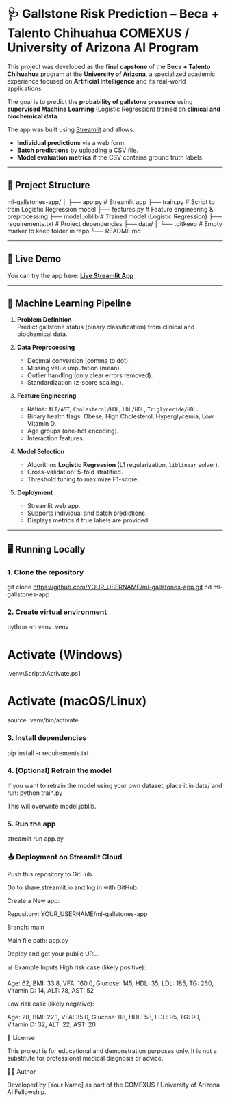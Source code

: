 # 🩺 Gallstone Risk Prediction – Beca + Talento Chihuahua COMEXUS / University of Arizona AI Program

This project was developed as the **final capstone** of the **Beca + Talento Chihuahua** program at the **University of Arizona**, a specialized academic experience focused on **Artificial Intelligence** and its real-world applications.

The goal is to predict the **probability of gallstone presence** using **supervised Machine Learning** (Logistic Regression) trained on **clinical and biochemical data**.

The app was built using [Streamlit](https://streamlit.io/) and allows:
- **Individual predictions** via a web form.
- **Batch predictions** by uploading a CSV file.
- **Model evaluation metrics** if the CSV contains ground truth labels.

---

## 📂 Project Structure
ml-gallstones-app/
│
├── app.py # Streamlit app
├── train.py # Script to train Logistic Regression model
├── features.py # Feature engineering & preprocessing
├── model.joblib # Trained model (Logistic Regression)
├── requirements.txt # Project dependencies
├── data/
│ └── .gitkeep # Empty marker to keep folder in repo
└── README.md

---

## 🚀 Live Demo

You can try the app here: **[Live Streamlit App](https://YOUR-APP-URL.streamlit.app)**

---

## 🧠 Machine Learning Pipeline

1. **Problem Definition**  
   Predict gallstone status (binary classification) from clinical and biochemical data.

2. **Data Preprocessing**  
   - Decimal conversion (comma to dot).  
   - Missing value imputation (mean).  
   - Outlier handling (only clear errors removed).  
   - Standardization (z-score scaling).

3. **Feature Engineering**  
   - Ratios: `ALT/AST`, `Cholesterol/HDL`, `LDL/HDL`, `Triglyceride/HDL`.  
   - Binary health flags: Obese, High Cholesterol, Hyperglycemia, Low Vitamin D.  
   - Age groups (one-hot encoding).  
   - Interaction features.

4. **Model Selection**  
   - Algorithm: **Logistic Regression** (L1 regularization, `liblinear` solver).  
   - Cross-validation: 5-fold stratified.  
   - Threshold tuning to maximize F1-score.

5. **Deployment**  
   - Streamlit web app.  
   - Supports individual and batch predictions.  
   - Displays metrics if true labels are provided.

---

## 🖥 Running Locally

### 1. Clone the repository
git clone https://github.com/YOUR_USERNAME/ml-gallstones-app.git
cd ml-gallstones-app

### 2. Create virtual environment
python -m venv .venv
# Activate (Windows)
.venv\Scripts\Activate.ps1
# Activate (macOS/Linux)
source .venv/bin/activate

### 3. Install dependencies
pip install -r requirements.txt

### 4. (Optional) Retrain the model
If you want to retrain the model using your own dataset, place it in data/ and run:
python train.py

This will overwrite model.joblib.

### 5. Run the app
streamlit run app.py

### 📤 Deployment on Streamlit Cloud

Push this repository to GitHub.

Go to share.streamlit.io and log in with GitHub.

Create a New app:

Repository: YOUR_USERNAME/ml-gallstones-app

Branch: main

Main file path: app.py

Deploy and get your public URL.

📊 Example Inputs
High risk case (likely positive):

Age: 62, BMI: 33.8, VFA: 160.0, Glucose: 145, HDL: 35, LDL: 185, TG: 260, Vitamin D: 14, ALT: 78, AST: 52

Low risk case (likely negative):

Age: 28, BMI: 22.1, VFA: 35.0, Glucose: 88, HDL: 58, LDL: 95, TG: 90, Vitamin D: 32, ALT: 22, AST: 20

📜 License

This project is for educational and demonstration purposes only.
It is not a substitute for professional medical diagnosis or advice.

👩‍💻 Author

Developed by [Your Name] as part of the COMEXUS / University of Arizona AI Fellowship.
